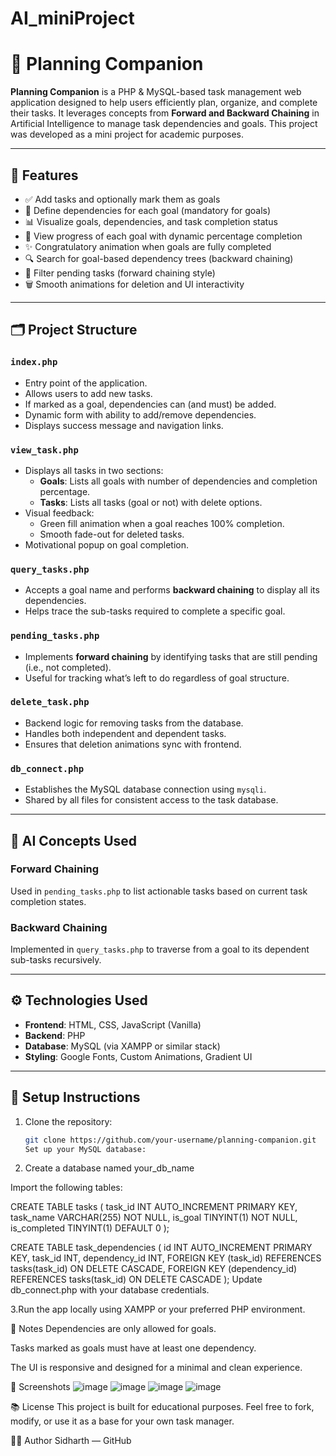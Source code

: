 # AI_miniProject
# 🧠 Planning Companion

**Planning Companion** is a PHP & MySQL-based task management web application designed to help users efficiently plan, organize, and complete their tasks. It leverages concepts from **Forward and Backward Chaining** in Artificial Intelligence to manage task dependencies and goals. This project was developed as a mini project for academic purposes.

---

## 🚀 Features

- ✅ Add tasks and optionally mark them as goals
- 🔗 Define dependencies for each goal (mandatory for goals)
- 📊 Visualize goals, dependencies, and task completion status
- 🎯 View progress of each goal with dynamic percentage completion
- ✨ Congratulatory animation when goals are fully completed
- 🔍 Search for goal-based dependency trees (backward chaining)
- 📆 Filter pending tasks (forward chaining style)
- 🗑 Smooth animations for deletion and UI interactivity

---

## 🗂 Project Structure

### `index.php`

- Entry point of the application.
- Allows users to add new tasks.
- If marked as a goal, dependencies can (and must) be added.
- Dynamic form with ability to add/remove dependencies.
- Displays success message and navigation links.

### `view_task.php`

- Displays all tasks in two sections:
  - **Goals**: Lists all goals with number of dependencies and completion percentage.
  - **Tasks**: Lists all tasks (goal or not) with delete options.
- Visual feedback:
  - Green fill animation when a goal reaches 100% completion.
  - Smooth fade-out for deleted tasks.
- Motivational popup on goal completion.

### `query_tasks.php`

- Accepts a goal name and performs **backward chaining** to display all its dependencies.
- Helps trace the sub-tasks required to complete a specific goal.

### `pending_tasks.php`

- Implements **forward chaining** by identifying tasks that are still pending (i.e., not completed).
- Useful for tracking what’s left to do regardless of goal structure.

### `delete_task.php`

- Backend logic for removing tasks from the database.
- Handles both independent and dependent tasks.
- Ensures that deletion animations sync with frontend.

### `db_connect.php`

- Establishes the MySQL database connection using `mysqli`.
- Shared by all files for consistent access to the task database.

---

## 🧠 AI Concepts Used

### Forward Chaining

Used in `pending_tasks.php` to list actionable tasks based on current task completion states.

### Backward Chaining

Implemented in `query_tasks.php` to traverse from a goal to its dependent sub-tasks recursively.

---

## ⚙️ Technologies Used

- **Frontend**: HTML, CSS, JavaScript (Vanilla)
- **Backend**: PHP
- **Database**: MySQL (via XAMPP or similar stack)
- **Styling**: Google Fonts, Custom Animations, Gradient UI

---

## 💾 Setup Instructions

1. Clone the repository:
   ```bash
   git clone https://github.com/your-username/planning-companion.git
   Set up your MySQL database:

2. Create a database named your_db_name

Import the following tables:


CREATE TABLE tasks (
  task_id INT AUTO_INCREMENT PRIMARY KEY,
  task_name VARCHAR(255) NOT NULL,
  is_goal TINYINT(1) NOT NULL,
  is_completed TINYINT(1) DEFAULT 0
);

CREATE TABLE task_dependencies (
  id INT AUTO_INCREMENT PRIMARY KEY,
  task_id INT,
  dependency_id INT,
  FOREIGN KEY (task_id) REFERENCES tasks(task_id) ON DELETE CASCADE,
  FOREIGN KEY (dependency_id) REFERENCES tasks(task_id) ON DELETE CASCADE
);
Update db_connect.php with your database credentials.

3.Run the app locally using XAMPP or your preferred PHP environment.

📌 Notes
Dependencies are only allowed for goals.

Tasks marked as goals must have at least one dependency.

The UI is responsive and designed for a minimal and clean experience.

📸 Screenshots
![image](https://github.com/user-attachments/assets/b52903cf-66d3-4f40-a964-3e4c0eeaec64)
![image](https://github.com/user-attachments/assets/1d864eb1-3a82-48c3-b123-a3191357bff5)
![image](https://github.com/user-attachments/assets/598938f9-ecff-4372-80d3-817751c06634)
![image](https://github.com/user-attachments/assets/91830e3b-0536-4ded-a816-c16cd5ee00d6)


📚 License
This project is built for educational purposes. Feel free to fork, modify, or use it as a base for your own task manager.

🧑‍💻 Author
Sidharth — GitHub

